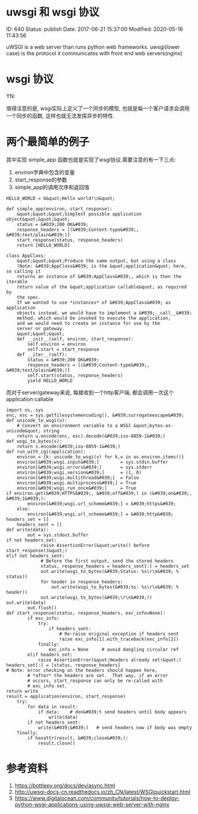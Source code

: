 # uwsgi 和 wsgi 协议


ID: 640
Status: publish
Date: 2017-06-21 15:37:00
Modified: 2020-05-16 11:43:56


uWSGI is a web server than runs python web frameworks. uwsgi(lower case) is the protocol it communicates with front end web servers(nginx)

# wsgi 协议

YN:

值得注意的是, wsgi实际上定义了一个同步的模型, 也就是每一个客户请求会调用一个同步的函数, 这样也就无法发挥异步的特性.

# 两个最简单的例子

其中实现 simple_app 函数也就是实现了wsgi协议.需要注意的有一下三点:

1. environ字典中包含的变量
2. start_response的参数
3. simple_app的调用次序和返回值

```
HELLO_WORLD = b&quot;Hello world!\n&quot;

def simple_app(environ, start_response):
    &quot;&quot;&quot;Simplest possible application object&quot;&quot;&quot;
    status = &#039;200 OK&#039;
    response_headers = [(&#039;Content-type&#039;, &#039;text/plain&#039;)]
    start_response(status, response_headers)
    return [HELLO_WORLD]

class AppClass:
    &quot;&quot;&quot;Produce the same output, but using a class
    (Note: &#039;AppClass&#039; is the &quot;application&quot; here, so calling it
    returns an instance of &#039;AppClass&#039;, which is then the iterable
    return value of the &quot;application callable&quot; as required by
    the spec.
    If we wanted to use *instances* of &#039;AppClass&#039; as application
    objects instead, we would have to implement a &#039;__call__&#039;
    method, which would be invoked to execute the application,
    and we would need to create an instance for use by the
    server or gateway.
    &quot;&quot;&quot;
    def __init__(self, environ, start_response):
        self.environ = environ
        self.start = start_response
    def __iter__(self):
        status = &#039;200 OK&#039;
        response_headers = [(&#039;Content-type&#039;, &#039;text/plain&#039;)]
        self.start(status, response_headers)
        yield HELLO_WORLD
```

而对于server/gateway来说, 每接收到一个http客户端, 都会调用一次这个 application callable

```
import os, sys
enc, esc = sys.getfilesystemencoding(), &#039;surrogateescape&#039;
def unicode_to_wsgi(u):
    # Convert an environment variable to a WSGI &quot;bytes-as-unicode&quot; string
    return u.encode(enc, esc).decode(&#039;iso-8859-1&#039;)
def wsgi_to_bytes(s):
    return s.encode(&#039;iso-8859-1&#039;)
def run_with_cgi(application):
    environ = {k: unicode_to_wsgi(v) for k,v in os.environ.items()}
    environ[&#039;wsgi.input&#039;]        = sys.stdin.buffer
    environ[&#039;wsgi.errors&#039;]       = sys.stderr
    environ[&#039;wsgi.version&#039;]      = (1, 0)
    environ[&#039;wsgi.multithread&#039;]  = False
    environ[&#039;wsgi.multiprocess&#039;] = True
    environ[&#039;wsgi.run_once&#039;]     = True
if environ.get(&#039;HTTPS&#039;, &#039;off&#039;) in (&#039;on&#039;, &#039;1&#039;):
        environ[&#039;wsgi.url_scheme&#039;] = &#039;https&#039;
    else:
        environ[&#039;wsgi.url_scheme&#039;] = &#039;http&#039;
headers_set = []
    headers_sent = []
def write(data):
        out = sys.stdout.buffer
if not headers_set:
             raise AssertionError(&quot;write() before start_response()&quot;)
elif not headers_sent:
             # Before the first output, send the stored headers
             status, response_headers = headers_sent[:] = headers_set
             out.write(wsgi_to_bytes(&#039;Status: %s\r\n&#039; % status))
             for header in response_headers:
                 out.write(wsgi_to_bytes(&#039;%s: %s\r\n&#039; % header))
             out.write(wsgi_to_bytes(&#039;\r\n&#039;))
out.write(data)
        out.flush()
def start_response(status, response_headers, exc_info=None):
        if exc_info:
            try:
                if headers_sent:
                    # Re-raise original exception if headers sent
                    raise exc_info[1].with_traceback(exc_info[2])
            finally:
                exc_info = None     # avoid dangling circular ref
        elif headers_set:
            raise AssertionError(&quot;Headers already set!&quot;)
headers_set[:] = [status, response_headers]
# Note: error checking on the headers should happen here,
        # *after* the headers are set.  That way, if an error
        # occurs, start_response can only be re-called with
        # exc_info set.
return write
result = application(environ, start_response)
    try:
        for data in result:
            if data:    # don&#039;t send headers until body appears
                write(data)
        if not headers_sent:
            write(&#039;&#039;)   # send headers now if body was empty
    finally:
        if hasattr(result, &#039;close&#039;):
            result.close()
```

# 参考资料

1. https://bottlepy.org/docs/dev/async.html
2. http://uwsgi-docs-cn.readthedocs.io/zh_CN/latest/WSGIquickstart.html
3. https://www.digitalocean.com/community/tutorials/how-to-deploy-python-wsgi-applications-using-uwsgi-web-server-with-nginx